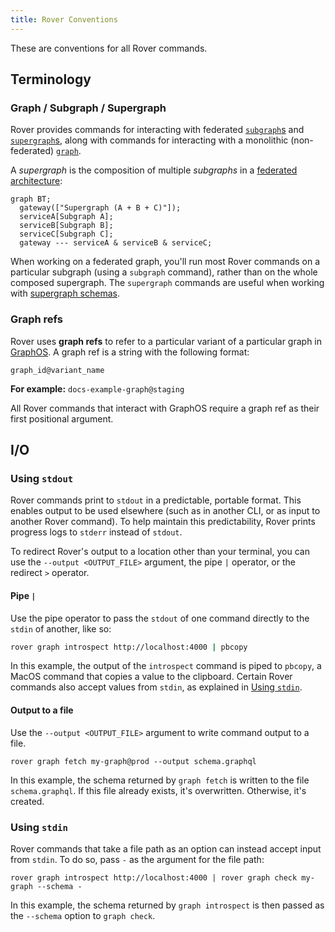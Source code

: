 ```yaml
---
title: Rover Conventions
---
```


These are conventions for all Rover commands.

## Terminology

### Graph / Subgraph / Supergraph

Rover provides commands for interacting with federated [`subgraph`s](./commands/subgraphs/) and [`supergraph`s](./commands/supergraphs/), along with commands for interacting with a monolithic (non-federated) [`graph`](./commands/graphs/).

A _supergraph_ is the composition of multiple _subgraphs_ in a [federated architecture](/federation/):

```mermaid
graph BT;
  gateway(["Supergraph (A + B + C)"]);
  serviceA[Subgraph A];
  serviceB[Subgraph B];
  serviceC[Subgraph C];
  gateway --- serviceA & serviceB & serviceC;
```

When working on a federated graph, you'll run most Rover commands on a particular subgraph (using a `subgraph` command), rather than on the whole composed supergraph. The `supergraph` commands are useful when working with [supergraph schemas](./commands/supergraphs/).

### Graph refs

Rover uses **graph refs** to refer to a particular variant of a particular graph in [GraphOS](/graphos/graphs/). A graph ref is a string with the following format:

```
graph_id@variant_name
```

**For example:** `docs-example-graph@staging`

All Rover commands that interact with GraphOS require a graph ref as their first positional argument.

## I/O

### Using `stdout`

Rover commands print to `stdout` in a predictable, portable format. This enables output to be used elsewhere (such as in another CLI, or as input to another Rover command). To help maintain this predictability, Rover prints progress logs to `stderr` instead of `stdout`.

To redirect Rover's output to a location other than your terminal, you can use the `--output <OUTPUT_FILE>` argument, the pipe `|` operator, or the redirect `>` operator.

#### Pipe `|`

Use the pipe operator to pass the `stdout` of one command directly to the `stdin` of another, like so:

```bash
rover graph introspect http://localhost:4000 | pbcopy
```

In this example, the output of the `introspect` command is piped to `pbcopy`, a MacOS command that copies a value to the clipboard. Certain Rover commands also accept values from `stdin`, as explained in [Using `stdin`](#using-stdin).

#### Output to a file

Use the `--output <OUTPUT_FILE>` argument to write command output to a file. 

```
rover graph fetch my-graph@prod --output schema.graphql
```

In this example, the schema returned by `graph fetch` is written to the file `schema.graphql`. If this file already exists, it's overwritten. Otherwise, it's created.

### Using `stdin`

Rover commands that take a file path as an option can instead accept input from `stdin`. To do so, pass `-` as the argument for the file path:

```
rover graph introspect http://localhost:4000 | rover graph check my-graph --schema -
```

In this example, the schema returned by `graph introspect` is then passed as the `--schema` option to `graph check`.
